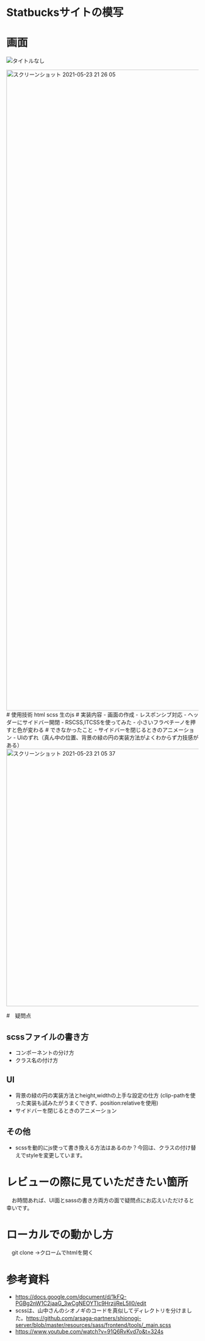 # Statbucksサイトの模写

# 画面
![タイトルなし](https://user-images.githubusercontent.com/81731759/119259609-fb31bb00-bc09-11eb-8830-a49670e8f89f.gif)

<img width="1680" alt="スクリーンショット 2021-05-23 21 26 05" src="https://user-images.githubusercontent.com/81731759/119260380-819bcc00-bc0d-11eb-8af4-7bbecf41a1d4.png">
# 使用技術
html scss  生のjs 
# 実装内容
- 画面の作成
- レスポンシブ対応
- ヘッダーにサイドバー開閉
- RSCSS,ITCSSを使ってみた
- 小さいフラペチーノを押すと色が変わる
# できなかったこと
- サイドバーを閉じるときのアニメーション
- UIのずれ（真ん中の位置、背景の緑の円の実装方法がよくわからず力技感がある）
<img width="675" alt="スクリーンショット 2021-05-23 21 05 37" src="https://user-images.githubusercontent.com/81731759/119259872-397baa00-bc0b-11eb-997d-57becd895c0d.png">

#　疑問点 
## scssファイルの書き方
- コンポーネントの分け方
- クラス名の付け方
## UI
- 背景の緑の円の実装方法とheight,widthの上手な設定の仕方 (clip-pathを使った実装も試みたがうまくできず、position:relativeを使用)
- サイドバーを閉じるときのアニメーション
## その他
- scssを動的にjs使って書き換える方法はあるのか？今回は、クラスの付け替えでstyleを変更しています。

# レビューの際に見ていただきたい箇所
　お時間あれば、UI面とsassの書き方両方の面で疑問点にお応えいただけると幸いです。

# ローカルでの動かし方
　git clone →クロームでhtmlを開く

# 参考資料
- https://docs.google.com/document/d/1kFQ-PGBg2nW1C2jaaG_3wCgNEOYTlc9HrzjjReL5Il0/edit
- scssは、山中さんのシオノギのコードを真似してディレクトリを分けました。https://github.com/arsaga-partners/shionogi-server/blob/master/resources/sass/frontend/tools/_main.scss
- https://www.youtube.com/watch?v=91Q6RvKvd7o&t=324s
